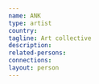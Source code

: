 ```yaml
---
name: ANK
type: artist
country:
tagline: Art collective
description:
related-persons:
connections:
layout: person
---
```

